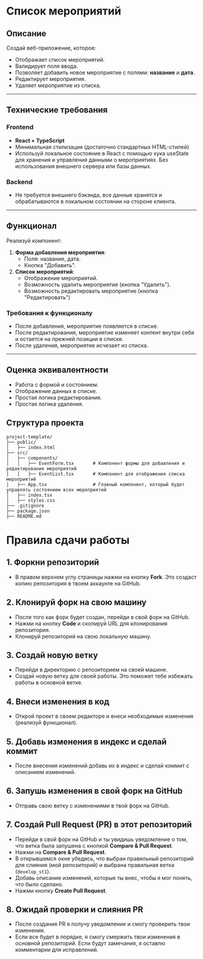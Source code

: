 # Список мероприятий

## Описание

Создай веб-приложение, которое:

- Отображает список мероприятий.
- Валидирует поля ввода.
- Позволяет добавить новое мероприятие с полями: **название** и **дата**.
- Редактирует мероприятия.
- Удаляет мероприятие из списка.

---

## Технические требования

### Frontend

- **React + TypeScript**
- Минимальная стилизация (достаточно стандартных HTML-стилей)
- Используй локальное состояние в React с помощью хука useState для хранения и управления данными о мероприятиях. Без использования внешнего сервера или базы данных.

### Backend

- Не требуется внешнего бэкэнда, все данные хранятся и обрабатываются в локальном состоянии на стороне клиента.

---

## Функционал

Реализуй компонент:

1. **Форма добавления мероприятия**:
   - Поля: название, дата.
   - Кнопка "Добавить".
2. **Список мероприятий**:
   - Отображение мероприятий.
   - Возможность удалить мероприятие (кнопка "Удалить").
   - Возможность редактировать мероприятие (кнопка "Редактировать")

### Требования к функционалу

- После добавления, мероприятие появляется в списке.
- После редактирования, мероприятие изменяет контент внутри себя и остается на прежней позиции в списке.
- После удаления, мероприятие исчезает из списка.

---

## Оценка эквивалентности

- Работа с формой и состоянием.
- Отображение данных в списке.
- Простая логика редактирования.
- Простая логика удаления.

## Структура проекта
```
project-template/
├── public/
│   ├── index.html
├── src/
│   ├── components/
│   │   ├── EventForm.tsx       # Компонент формы для добавления и редактирования мероприятий
│   │   ├── EventList.tsx       # Компонент для отображения списка мероприятий
│   ├── App.tsx                 # Главный компонент, который будет управлять состоянием всех мероприятий
│   ├── index.tsx
│   ├── styles.css
├── .gitignore
├── package.json
├── README.md
```

# Правила сдачи работы

## 1. Форкни репозиторий

- В правом верхнем углу страницы нажми на кнопку **Fork**. Это создаст копию репозитория в твоем аккаунте на GitHub.

## 2. Клонируй форк на свою машину

- После того как форк будет создан, перейди в свой форк на GitHub.
- Нажми на кнопку **Code** и скопируй URL для клонирования репозитория.
- Клонируй репозиторий на свою локальную машину.

## 3. Создай новую ветку

- Перейди в директорию с репозиторием на своей машине.
- Создай новую ветку для своей работы. Это поможет тебе избежать работы в основной ветке.

## 4. Внеси изменения в код

- Открой проект в своем редакторе и внеси необходимые изменения (реализуй функционал).

## 5. Добавь изменения в индекс и сделай коммит

- После внесения изменений добавь их в индекс и сделай коммит с описанием изменений.

## 6. Запушь изменения в свой форк на GitHub

- Отправь свою ветку с изменениями в твой форк на GitHub.

## 7. Создай Pull Request (PR) в этот репозиторий

- Перейди в свой форк на GitHub и ты увидишь уведомление о том, что ветка была запушена с кнопкой **Compare & Pull Request**.
- Нажми на **Compare & Pull Request**.
- В открывшемся окне убедись, что выбран правильный репозиторий для слияния (мой репозиторий) и выбрана правильная ветка (`develop_st1`).
- Добавь описание изменений, которые ты внес, чтобы я мог понять, что было сделано.
- Нажми кнопку **Create Pull Request**.

## 8. Ожидай проверки и слияния PR

- После создания PR я получу уведомление и смогу проверить твои изменения.
- Если все будет в порядке, я смогу смержить твои изменения в основной репозиторий. Если будут замечания, я оставлю комментарии для исправлений.
